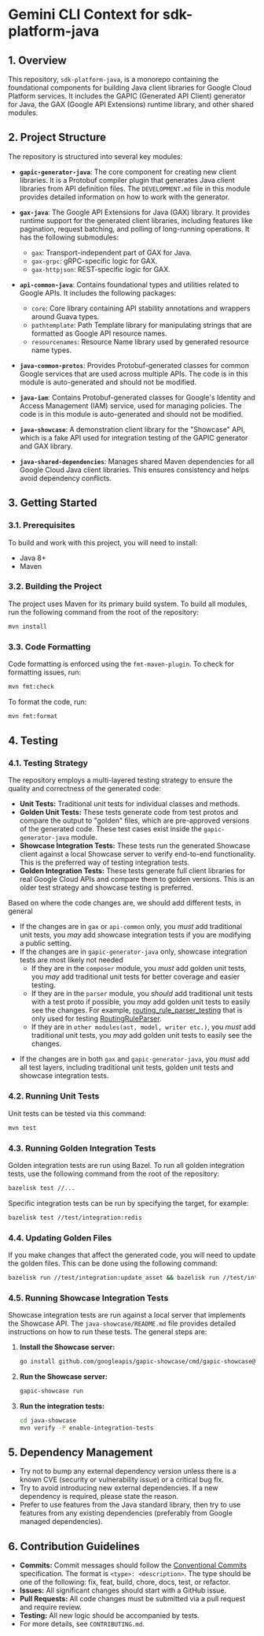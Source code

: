 # Gemini CLI Context for sdk-platform-java

## 1. Overview

This repository, `sdk-platform-java`, is a monorepo containing the foundational components for building Java client libraries for Google Cloud Platform services. It includes the GAPIC (Generated API Client) generator for Java, the GAX (Google API Extensions) runtime library, and other shared modules.

## 2. Project Structure

The repository is structured into several key modules:

*   **`gapic-generator-java`**: The core component for creating new client libraries. It is a Protobuf compiler plugin that generates Java client libraries from API definition files. The `DEVELOPMENT.md` file in this module provides detailed information on how to work with the generator.

*   **`gax-java`**: The Google API Extensions for Java (GAX) library. It provides runtime support for the generated client libraries, including features like pagination, request batching, and polling of long-running operations. It has the following submodules:
    *   `gax`: Transport-independent part of GAX for Java.
    *   `gax-grpc`: gRPC-specific logic for GAX.
    *   `gax-httpjson`: REST-specific logic for GAX.

*   **`api-common-java`**: Contains foundational types and utilities related to Google APIs. It includes the following packages:
    *   `core`: Core library containing API stability annotations and wrappers around Guava types.
    *   `pathtemplate`: Path Template library for manipulating strings that are formatted as Google API resource names.
    *   `resourcenames`: Resource Name library used by generated resource name types.

*   **`java-common-protos`**: Provides Protobuf-generated classes for common Google services that are used across multiple APIs. The code is in this module is auto-generated and should not be modified.

*   **`java-iam`**: Contains Protobuf-generated classes for Google's Identity and Access Management (IAM) service, used for managing policies. The code is in this module is auto-generated and should not be modified.

*   **`java-showcase`**: A demonstration client library for the "Showcase" API, which is a fake API used for integration testing of the GAPIC generator and GAX library.

*   **`java-shared-dependencies`**: Manages shared Maven dependencies for all Google Cloud Java client libraries. This ensures consistency and helps avoid dependency conflicts.

## 3. Getting Started

### 3.1. Prerequisites

To build and work with this project, you will need to install:

*   Java 8+
*   Maven

### 3.2. Building the Project

The project uses Maven for its primary build system. To build all modules, run the following command from the root of the repository:

```sh
mvn install
```

### 3.3. Code Formatting

Code formatting is enforced using the `fmt-maven-plugin`. To check for formatting issues, run:

```sh
mvn fmt:check
```

To format the code, run:

```sh
mvn fmt:format
```

## 4. Testing

### 4.1. Testing Strategy

The repository employs a multi-layered testing strategy to ensure the quality and correctness of the generated code:

*   **Unit Tests:** Traditional unit tests for individual classes and methods.
*   **Golden Unit Tests:** These tests generate code from test protos and compare the output to "golden" files, which are pre-approved versions of the generated code. These test cases exist inside the `gapic-generator-java` module.
*   **Showcase Integration Tests:** These tests run the generated Showcase client against a local Showcase server to verify end-to-end functionality. This is the preferred way of testing integration tests.
*   **Golden Integration Tests:** These tests generate full client libraries for real Google Cloud APIs and compare them to golden versions. This is an older test strategy and showcase testing is preferred.

Based on where the code changes are, we should add different tests, in general

*   If the changes are in `gax` or `api-common` only, you _must_ add traditional unit tests, you _may_ add showcase integration tests if you are modifying a public setting. 
*   If the changes are in `gapic-generator-java` only, showcase integration tests are most likely not needed
      * If they are in the `composer` module, you _must_ add golden unit tests, you _may_ add traditional unit tests for better coverage and easier testing.
      * If they are in the `parser` module, you _should_ add traditional unit tests with a test proto if possible, you _may_ add golden unit tests to easily see the changes. For example, [routing_rule_parser_testing](https://github.com/googleapis/sdk-platform-java/blob/main/gapic-generator-java/src/test/proto/routing_rule_parser_testing.proto) that is only used for testing [RoutingRuleParser](https://github.com/googleapis/sdk-platform-java/blob/main/gapic-generator-java/src/main/java/com/google/api/generator/gapic/protoparser/RoutingRuleParser.java).
      * If they are in `other modules(ast, model, writer etc.)`, you _must_ add traditional unit tests, you _may_ add golden unit tests to easily see the changes.
- If the changes are in both `gax` and `gapic-generator-java`, you _must_ add all test layers, including traditional unit tests, golden unit tests and showcase integration tests.

### 4.2. Running Unit Tests

Unit tests can be tested via this command:

```sh
mvn test
```

### 4.3. Running Golden Integration Tests

Golden integration tests are run using Bazel. To run all golden integration tests, use the following command from the root of the repository:

```sh
bazelisk test //...
```

Specific integration tests can be run by specifying the target, for example:

```sh
bazelisk test //test/integration:redis
```

### 4.4. Updating Golden Files

If you make changes that affect the generated code, you will need to update the golden files. This can be done using the following command:

```sh
bazelisk run //test/integration:update_asset && bazelisk run //test/integration:update_credentials && bazelisk run //test/integration:update_iam && bazelisk run //test/integration:update_kms && bazelisk run //test/integration:update_pubsub && bazelisk run //test/integration:update_logging && bazelisk run //test/integration:update_redis && bazelisk run //test/integration:update_storage && bazelisk run //test/integration:update_library && bazelisk run //test/integration:update_compute && bazelisk run //test/integration:update_bigtable && bazelisk run //test/integration:update_apigeeconnect 
```

### 4.5. Running Showcase Integration Tests

Showcase integration tests are run against a local server that implements the Showcase API. The `java-showcase/README.md` file provides detailed instructions on how to run these tests. The general steps are:

1.  **Install the Showcase server:**

    ```sh
    go install github.com/googleapis/gapic-showcase/cmd/gapic-showcase@latest
    ```

2.  **Run the Showcase server:**

    ```sh
    gapic-showcase run
    ```

3.  **Run the integration tests:**

    ```sh
    cd java-showcase
    mvn verify -P enable-integration-tests
    ```
    
## 5. Dependency Management

- Try not to bump any external dependency version unless there is a known CVE (security or vulnerability issue) or a critical bug fix.
- Try to avoid introducing new external dependencies. If a new dependency is required, please state the reason.
- Prefer to use features from the Java standard library, then try to use features from any existing dependencies (preferably from Google managed dependencies).

## 6. Contribution Guidelines

- **Commits:** Commit messages should follow the [Conventional Commits](https://www.conventionalcommits.org/)
  specification. The format is `<type>: <description>`. The type should be one of the following: fix, feat,
  build, chore, docs, test, or refactor.
- **Issues:** All significant changes should start with a GitHub issue.
- **Pull Requests:** All code changes must be submitted via a pull request and require review.
- **Testing:** All new logic should be accompanied by tests.
- For more details, see `CONTRIBUTING.md`.
